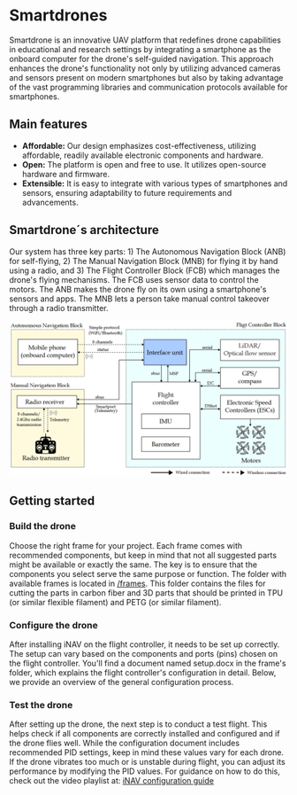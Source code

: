 # Smartdrones
Smartdrone is an innovative UAV platform that redefines drone capabilities in educational and research settings by integrating a smartphone as the onboard computer for the drone's self-guided navigation. This approach enhances the drone's functionality not only by utilizing advanced cameras and sensors present on modern smartphones but also by taking advantage of the vast programming libraries and communication protocols available for smartphones. 

## Main features
* **Affordable:** Our design emphasizes cost-effectiveness, utilizing affordable, readily available electronic components and hardware. 
* **Open:** The platform is open and free to use. It utilizes open-source hardware and firmware. 
* **Extensible:** It is easy to integrate with various types of smartphones and sensors, ensuring adaptability to future requirements and advancements.

## Smartdrone´s architecture
Our system has three key parts: 1) The Autonomous Navigation Block (ANB) for self-flying, 2) The Manual Navigation Block (MNB) for flying it by hand using a radio, and 3) The Flight Controller Block (FCB) which manages the drone's flying mechanisms. The FCB uses sensor data to control the motors. The ANB makes the drone fly on its own using a smartphone's sensors and apps. The MNB lets a person take manual control takeover through a radio transmitter.

![Smartdone architecture](images/architecture.png)

## Getting started
### Build the drone
Choose the right frame for your project. Each frame comes with recommended components, but keep in mind that not all suggested parts might be available or exactly the same. The key is to ensure that the components you select serve the same purpose or function. The folder with available frames is located in [/frames](). This folder contains the files for cutting the parts in carbon fiber and 3D parts that should be printed in TPU (or similar flexible filament) and PETG (or similar filament).

### Configure the drone
After installing iNAV on the flight controller, it needs to be set up correctly. The setup can vary based on the components and ports (pins) chosen on the flight controller. You'll find a document named setup.docx in the frame's folder, which explains the flight controller's configuration in detail. Below, we provide an overview of the general configuration process.


### Test the drone
After setting up the drone, the next step is to conduct a test flight. This helps check if all components are correctly installed and configured and if the drone flies well. While the configuration document includes recommended PID settings, keep in mind these values vary for each drone. If the drone vibrates too much or is unstable during flight, you can adjust its performance by modifying the PID values. For guidance on how to do this, check out the video playlist at: [iNAV configuration guide](https://www.youtube.com/playlist?list=PLOUQ8o2_nCLloACrA6f1_daCjhqY2x0fB)



